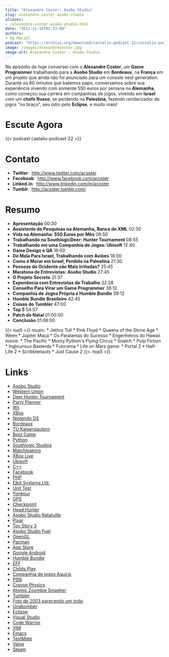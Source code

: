 ```yaml
---
title: "Alexandre Coster: Asobo Studio"
slug: alexandre-coster-asobo-studio
aliases:
- /alexandre-coster-asobo-studio.html
date: "2011-11-14T02:33:00"
authors:
- Og Maciel
podcast: "https://archive.org/download/castalio-podcast-22/castalio-podcast-22.mp3"
image: /images/alexandrecoster.jpg
image-alt: Alexandre Coster - Asobo Studio
---
```


No episódio de hoje conversei com o **Alexandre Coster**, um **Game
Programmer** trabalhando para a **Asobo Studio** em **Bordeaux**, na
**França** em um projeto que ainda não foi anunciado para um console
next generation. Durante os 60 minutos que batemos papo, conversamos
sobre sua experiência vivendo com somente 550 euros por semana na
**Alemanha**, como começou sua carrera em companhias de jogos, vivendo
em **Israel** com um **chefe Russo**, se perdendo na **Palestina**,
fazendo renderizador de jogos \"no braço\", seu ódio pelo **Eclipse**, e
muito mais!

# Escute Agora

{{< podcast castalio-podcast-22 >}}

# Contato

- **Twitter**:  http://www.twitter.com/acoster
- **Facebook**:  http://www.facebook.com/acoster
- **Linked.in**:  http://www.linkedin.com/in/acoster
- **Tumblr**:  http://acoster.tumblr.com/

# Resumo

- **Apresentação** 00:30
- **Assistente de Pesquisas na Alemanha, Banco de XML** 02:30
- **Vida na Alemanha: 550 Euros por Mês** 06:50
- **Trabalhando na SouthlogicDeer: Hunter Tournament** 08:55
- **Trabalhando em uma Companhia de Jogos: Ubisoft** 12:40
- **Game Design e QA** 16:00
- **De Mala Para Israel, Trabalhando com Aviões** 18:00
- **Como é Morar em Israel, Perdido na Palestina** 21:30
- **Pessoas do Ocidente são Mais Irritadas?** 25:45
- **Maratona de Entrevistas: Asobo Studio** 27:45
- **O Projeto Secreto** 31:37
- **Experiência com Entrevistas de Trabalho** 32:28
- **Conselho Para Virar um Game Programmer** 38:12
- **Companhia de Jogos Própria e Humble Bundle** 39:12
- **Humble Bundle Brasileiro** 42:45
- **Coisas do Tumbler** 47:00
- **Top 5** 54:57
- **Patch de Natal** 01:00:00
- **Conclusão** 01:06:00

{{< top5 >}}
music:
    * Jethro Tull
    * Pink Floyd
    * Queens of the Stone Age
    * Ween
    * Júpiter Maçã
    * Os Paralamas do Sucesso
    * Engenheiros do Hawaii
movie:
    * The Pacific
    * Monty Python\'s Flying Circus
    * Snatch
    * Pulp Fiction
    * Inglourious Basterds
    * Futurama
    * Life on Mars
game:
    * Portal 2
    * Half-Life 2
    * Scribblenauts
    * Just Cause 2
{{< /top5 >}}

# Links

- [Asobo Studio](https://duckduckgo.com/?q=Asobo+Studio)
- [Western Union](https://duckduckgo.com/?q=Western+Union)
- [Deer Hunter
    Tournament](https://duckduckgo.com/?q=Deer+Hunter+Tournament)
- [Party Planner](https://duckduckgo.com/?q=Party+Planner)
- [Wii](https://duckduckgo.com/?q=Wii)
- [XBox](https://duckduckgo.com/?q=XBox)
- [Nintendo DS](https://duckduckgo.com/?q=Nintendo+DS)
- [Bordeaux](https://duckduckgo.com/?q=Bordeaux)
- [TU Kaiserslautern](https://duckduckgo.com/?q=TU+Kaiserslautern)
- [Boot Camp](https://duckduckgo.com/?q=Boot+Camp)
- [Python](https://duckduckgo.com/?q=Python)
- [Southlogic Studios](https://duckduckgo.com/?q=Southlogic+Studios)
- [Matchmaking](https://duckduckgo.com/?q=Matchmaking)
- [XBox Live](https://duckduckgo.com/?q=XBox+Live)
- [Ubisoft](https://duckduckgo.com/?q=Ubisoft)
- [C++](https://duckduckgo.com/?q=C++)
- [Facebook](https://duckduckgo.com/?q=Facebook)
- [PHP](https://duckduckgo.com/?q=PHP)
- [Elbit Systems Ltd.](https://duckduckgo.com/?q=Elbit+Systems+Ltd.)
- [Unit Test](https://duckduckgo.com/?q=Unit+Test)
- [Yonkpur](https://duckduckgo.com/?q=Yonkpur)
- [GPS](https://duckduckgo.com/?q=GPS)
- [Checkpoint](https://duckduckgo.com/?q=Checkpoint)
- [Head Hunter](https://duckduckgo.com/?q=Head+Hunter)
- [Asobo Studio
    Ratatuille](https://duckduckgo.com/?q=Asobo+Studio+Ratatuille)
- [Pixar](https://duckduckgo.com/?q=Pixar)
- [Toy Story 3](https://duckduckgo.com/?q=Toy+Story+3)
- [Asobo Studio Fuel](https://duckduckgo.com/?q=Asobo+Studio+Fuel)
- [OpenGL](https://duckduckgo.com/?q=OpenGL)
- [Pacman](https://duckduckgo.com/?q=Pacman)
- [App Store](https://duckduckgo.com/?q=App+Store)
- [Google Android](https://duckduckgo.com/?q=Google+Android)
- [Humble Bundle](https://duckduckgo.com/?q=Humble+Bundle)
- [EFF](https://duckduckgo.com/?q=EFF)
- [Childs Play](https://duckduckgo.com/?q=Childs+Play)
- [Companhia de jogos Aquiris](http://www.aquiris.com.br/pt/home/)
- [PSN](https://duckduckgo.com/?q=PSN)
- [Crayon Physics](https://duckduckgo.com/?q=Crayon+Physics)
- [Atomic Zoombie
    Smasher](https://duckduckgo.com/?q=Atomic+Zoombie+Smasher)
- [Tumbler](https://duckduckgo.com/?q=Tumbler)
- [Foto de 2003 parecendo um
    indio](http://acoster.tumblr.com/post/10514260563/thats-me-as-a-freshman-at-ufrgs-back-in-2003)
- [Unabomber](https://duckduckgo.com/?q=Unabomber)
- [Eclipse](https://duckduckgo.com/?q=Eclipse)
- [Visual Studio](https://duckduckgo.com/?q=Visual+Studio)
- [Code Warrior](https://duckduckgo.com/?q=Code+Warrior)
- [VIM](https://duckduckgo.com/?q=VIM)
- [Emacs](https://duckduckgo.com/?q=Emacs)
- [TextMate](https://duckduckgo.com/?q=TextMate)
- [Valve](https://duckduckgo.com/?q=Valve)
- [Steam](https://duckduckgo.com/?q=Steam)
